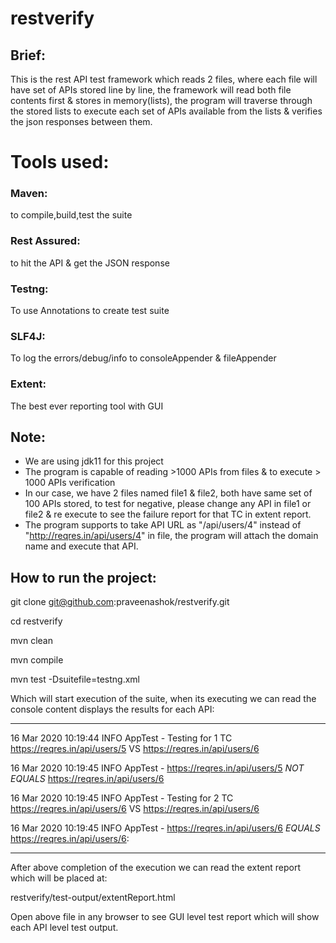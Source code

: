 # restverify

## Brief:
This is the rest API test framework which reads 2 files, where each file will have set of APIs stored line by line, the framework will read both file contents first & stores in memory(lists), the program will traverse through the stored lists to execute each set of APIs available from the lists & verifies the json responses between them.

# Tools used:

### Maven:
to compile,build,test the suite  

### Rest Assured:
to hit the API & get the JSON response

### Testng:
To use Annotations to create test suite

### SLF4J:
To log the errors/debug/info to consoleAppender & fileAppender

### Extent:
The best ever reporting tool with GUI

## Note:
* We are using jdk11 for this project
* The program is capable of reading >1000 APIs from files & to execute > 1000 APIs verification
* In our case, we have 2 files named file1 & file2, both have same set of 100 APIs stored, to test for negative, please change any API in file1 or file2 & re execute to see the failure report for that TC in extent report.
* The program supports to take API URL as "/api/users/4" instead of "http://reqres.in/api/users/4" in file, the program will attach the domain name and execute that API.

## How to run the project:
git clone git@github.com:praveenashok/restverify.git

cd restverify

mvn clean

mvn compile

mvn test -Dsuitefile=testng.xml

Which will start execution of the suite, when its executing we can read the console content displays the results for each API:

------------------------------------------------------------------------------------

16 Mar 2020 10:19:44  INFO AppTest - Testing for 1 TC https://reqres.in/api/users/5 VS https://reqres.in/api/users/6

16 Mar 2020 10:19:45  INFO AppTest - https://reqres.in/api/users/5 *NOT EQUALS* https://reqres.in/api/users/6

16 Mar 2020 10:19:45  INFO AppTest - Testing for 2 TC https://reqres.in/api/users/6 VS https://reqres.in/api/users/6

16 Mar 2020 10:19:45  INFO AppTest - https://reqres.in/api/users/6 *EQUALS* https://reqres.in/api/users/6:

------------------------------------------------------------------------------------

After above completion of the execution we can read the extent report which will be placed at:

restverify/test-output/extentReport.html

Open above file in any browser to see GUI level test report which will show each API level test output.
